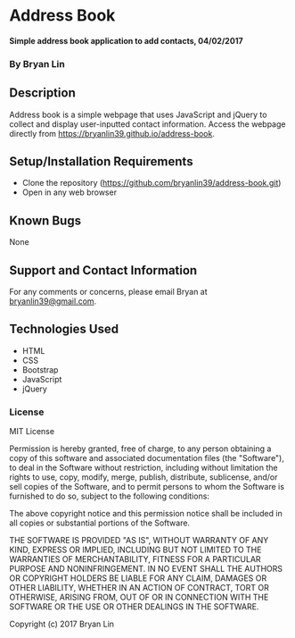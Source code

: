 # Address Book

#### Simple address book application to add contacts, 04/02/2017

### By Bryan Lin

## Description

Address book is a simple webpage that uses JavaScript and jQuery to collect and display user-inputted contact information. Access the webpage directly from https://bryanlin39.github.io/address-book.

## Setup/Installation Requirements

* Clone the repository (https://github.com/bryanlin39/address-book.git)
* Open in any web browser

## Known Bugs

None

## Support and Contact Information

For any comments or concerns, please email Bryan at bryanlin39@gmail.com.

## Technologies Used

* HTML
* CSS
* Bootstrap
* JavaScript
* jQuery

### License

MIT License

Permission is hereby granted, free of charge, to any person obtaining a copy of this software and associated documentation files (the "Software"), to deal in the Software without restriction, including without limitation the rights to use, copy, modify, merge, publish, distribute, sublicense, and/or sell copies of the Software, and to permit persons to whom the Software is furnished to do so, subject to the following conditions:

The above copyright notice and this permission notice shall be included in all copies or substantial portions of the Software.

THE SOFTWARE IS PROVIDED "AS IS", WITHOUT WARRANTY OF ANY KIND, EXPRESS OR IMPLIED, INCLUDING BUT NOT LIMITED TO THE WARRANTIES OF MERCHANTABILITY, FITNESS FOR A PARTICULAR PURPOSE AND NONINFRINGEMENT. IN NO EVENT SHALL THE AUTHORS OR COPYRIGHT HOLDERS BE LIABLE FOR ANY CLAIM, DAMAGES OR OTHER LIABILITY, WHETHER IN AN ACTION OF CONTRACT, TORT OR OTHERWISE, ARISING FROM, OUT OF OR IN CONNECTION WITH THE SOFTWARE OR THE USE OR OTHER DEALINGS IN THE SOFTWARE.

Copyright (c) 2017 Bryan Lin
